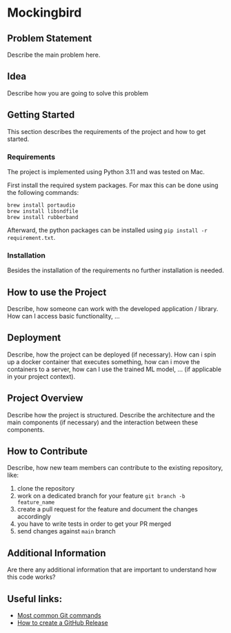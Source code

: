 # Mockingbird

## Problem Statement
<TODO>
Describe the main problem here.

## Idea
<TODO>
Describe how you are going to solve this problem

## Getting Started
<TODO>
This section describes the requirements of the project and how to get started.

### Requirements
The project is implemented using Python 3.11 and was tested on Mac.

First install the required system packages. For max this can be done using the
following commands:
```
brew install portaudio
brew install libsndfile
brew install rubberband
```

Afterward, the python packages can be installed using `pip install -r requirement.txt`.

### Installation
Besides the installation of the requirements no further installation is needed.

## How to use the Project 
<TODO>
Describe, how someone can work with the developed application / library. How can I access basic functionality, ...

## Deployment

Describe, how the project can be deployed (if necessary). How can i spin up a docker container that executes something, how can i move the containers to a server, how can I use the trained ML model, ... (if applicable in your project context).

## Project Overview

Describe how the project is structured. Describe the architecture and the main components (if necessary) and the interaction between these components.

## How to Contribute

Describe, how new team members can contribute to the existing repository, like:

1) clone the repository
2) work on a dedicated branch for your feature `git branch -b feature_name`
3) create a pull request for the feature and document the changes accordingly
4) you have to write tests in order to get your PR merged
5) send changes against `main` branch

## Additional Information

Are there any additional information that are important to understand how this code works?

## Useful links:

- [Most common Git commands](https://rogerdudler.github.io/git-guide/index.de.html)
- [How to create a GitHub Release](https://docs.github.com/en/repositories/releasing-projects-on-github/managing-releases-in-a-repository)
